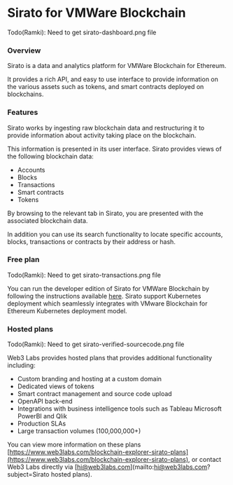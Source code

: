 # Sirato for VMWare Blockchain

Todo(Ramki): Need to get sirato-dashboard.png file
<!--- ![alt text](sirato-dashboard.png "Sirato dashboard") --->

### Overview

Sirato is a data and analytics platform for VMWare Blockchain for Ethereum.

It provides a rich API, and easy to use interface to provide information on the various assets such as tokens, and smart contracts deployed on blockchains. 

### Features

Sirato works by ingesting raw blockchain data and restructuring it to provide information about activity taking place on the blockchain.

This information is presented in its user interface. Sirato provides views of the following blockchain data:

- Accounts
- Blocks
- Transactions
- Smart contracts
- Tokens

By browsing to the relevant tab in Sirato, you are presented with the associated blockchain data.

In addition you can use its search functionality to locate specific accounts, blocks, transactions or contracts by their address or hash.

### Free plan

Todo(Ramki): Need to get sirato-transactions.png file
<!--- ![alt text](sirato-transactions.png "Sirato transactions") --->

You can run the developer edition of Sirato for VMWare Blockchain by following the instructions available [here](https://github.com/web3labs/sirato-free/). Sirato support Kubernetes deployment which seamlessly integrates with VMware Blockchain for Ethereum Kubernetes deployment model.

### Hosted plans

Todo(Ramki): Need to get sirato-verified-sourcecode.png file
<!--- ![alt text](sirato-verified-sourcecode.png "Sirato verified sourcecode") --->

Web3 Labs provides hosted plans that provides additional functionality including:

- Custom branding and hosting at a custom domain
- Dedicated views of tokens
- Smart contract management and source code upload
- OpenAPI back-end 
- Integrations with business intelligence tools such as Tableau Microsoft PowerBI and Qlik
- Production SLAs
- Large transaction volumes (100,000,000+)

You can view more information on these plans [https://www.web3labs.com/blockchain-explorer-sirato-plans](https://www.web3labs.com/blockchain-explorer-sirato-plans), or contact Web3 Labs directly via [hi@web3labs.com](mailto:hi@web3labs.com?subject=Sirato hosted plans).

